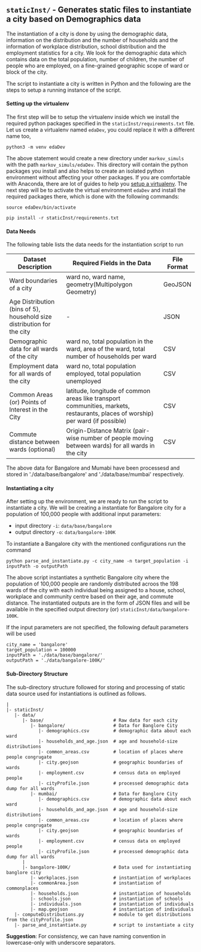 ## `staticInst/` - Generates static files to instantiate a city based on Demographics data
The instantiation of a city is done by using the demographic data, information on the distribution and the number of households and the information of workplace distribution, school distribution and the employment statistics for a city. We look for the demographic data which contains data on the total population, number of children, the number of people who are employed, on a fine-grained geographic scope of ward or block of the city. 

The script to instantiate a city is written in Python and the following are the steps to setup a running instance of the script.

#### Setting up the virtualenv
The first step will be to setup the virtualenv inside which we install the required python packages  specified in the `staticInst/requirements.txt` file.
Let us create a virtualenv named `edaDev`, you could replace it with a different name too,

`python3 -m venv edaDev` 

The above statement would create a new directory under `markov_simuls` with the path `markov_simuls/edaDev`. This directory will contain the python packages you install and also helps to create an isolated python environment without affecting your other packages. 
If you are comfortable with Anaconda, there are lot of guides to help you [setup a virtualenv](https://uoa-eresearch.github.io/eresearch-cookbook/recipe/2014/11/20/conda/). The next step will be to activate the virtual environment `edaDev` and install the required packages there, which is done with the following commands:

```
source edaDev/bin/activate
```
```
pip install -r staticInst/requirements.txt
```

#### Data Needs
The following table lists the data needs for the instantiation script to run 

| Dataset Description| Required Fields in the Data | File Format |
|--------------------|-----------------------------|-------------|
|Ward boundaries of a city | ward no, ward name, geometry(Multipolygon Geometry) | GeoJSON|
|Age Distribution (bins of 5), household size distribution for the  city| -  |JSON|
|Demographic data for all wards of the city|ward no, total population in the ward, area of the ward, total number of households per ward | CSV |
|Employment data for all wards of the city|ward no, total population employed, total population unemployed| CSV |
|Common Areas (or) Points of Interest in the City| latitude, longitude of common areas like transport communities, markets, restaurants, places of worship) per ward (if possible) | CSV|
|Commute distance between wards (optional)| Origin-Distance Matrix (pair-wise number of people moving between wards) for all wards in the city | CSV|
The above data for Bangalore and Mumabi have been processesd and stored in './data/base/bangalore' and './data/base/mumbai' respectively.

#### Instantiating a city
After setting up the environment, we are ready to run the script to instantiate a city. We will be creating a instantiate for Bangalore city for a population of 100,000 people with additional input parameters:

- input directory `-i`: `data/base/bangalore`
- output directory `-o`: `data/bangalore-100K`

To instantiate a Bangalore city with the mentioned configurations run the command

```python parse_and_instantiate.py -c city_name -n target_population -i inputPath -o outputPath```

The above script instantiates a synthetic Bangalore city where the population of 100,000 people are randomly distributed acroos the 198 wards of the city with each individual being assigned to a house, school, workplace and community centre based on their age, and commute distance. The instantiated outputs are in the form of JSON files and will be available in the specified output directory (or) `staticInst/data/bangalore-100K`. 


If the input parameters are not specified, the following default parameters will be used

```
city_name = 'bangalore'
target_population = 100000
inputPath = './data/base/bangalore/'
outputPath = './data/bangalore-100K/'
```

#### Sub-Directory Structure
The sub-directory structure followed for storing and processing of static data source used for instantiations is outlined as follows. 


```
|
|- staticInst/
   |- data/
      |- base/                          # Raw data for each city
         |- bangalore/                  # Data for Banglore City
            |- demographics.csv         # demographic data about each ward 
            |- households_and_age.json  # age and household-size distributions
            |- common_areas.csv         # location of places where people congrugate
            |- city.geojson             # geographic boundaries of wards
            |- employment.csv           # census data on employed people
            |- cityProfile.json         # processed demographic data dump for all wards
         |- mumbai/                     # Data for Banglore City
            |- demographics.csv         # demographic data about each ward 
            |- households_and_age.json  # age and household-size distributions
            |- common_areas.csv         # location of places where people congrugate
            |- city.geojson             # geographic boundaries of wards
            |- employment.csv           # census data on employed people
            |- cityProfile.json         # processed demographic data dump for all wards
      |      
      |- bangalore-100K/                # Data used for instantiating banglore city
         |- workplaces.json             # instantiation of workplaces
         |- commonArea.json             # instantiation of commonplaces
         |- households.json             # instantiation of households
         |- schools.json                # instantiation of schools
         |- individuals.json            # instantiation of individuals
         |- map.geojson                 # instantiation of individuals
   |- computeDistributions.py           # module to get distributions from the cityProfile.json
   |- parse_and_instantiate.py          # script to instantiate a city
```

**Suggestion**: For consistency, we can have naming convention in lowercase-only with underscore separators. 

